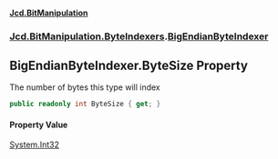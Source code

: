 #### [Jcd.BitManipulation](index.md 'index')
### [Jcd.BitManipulation.ByteIndexers](Jcd.BitManipulation.ByteIndexers.md 'Jcd.BitManipulation.ByteIndexers').[BigEndianByteIndexer](Jcd.BitManipulation.ByteIndexers.BigEndianByteIndexer.md 'Jcd.BitManipulation.ByteIndexers.BigEndianByteIndexer')

## BigEndianByteIndexer.ByteSize Property

The number of bytes this type will index

```csharp
public readonly int ByteSize { get; }
```

#### Property Value
[System.Int32](https://docs.microsoft.com/en-us/dotnet/api/System.Int32 'System.Int32')